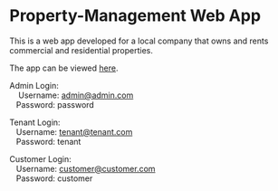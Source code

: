 # Property-Management Web App
This is a web app developed for a local company that owns and rents commercial and residential properties.

The app can be viewed <a target="_blank" href = "https://bradshaw-enterprises.herokuapp.com/">here</a>.

Admin Login:<br>
&nbsp;&nbsp;&nbsp;  Username: admin@admin.com<br>
&nbsp;&nbsp;&nbsp;Password: password

Tenant Login:<br>
  &nbsp;&nbsp;&nbsp;Username: tenant@tenant.com<br>
  &nbsp;&nbsp;&nbsp;Password: tenant

Customer Login:<br>
  &nbsp;&nbsp;&nbsp;Username: customer@customer.com<br>
  &nbsp;&nbsp;&nbsp;Password: customer

